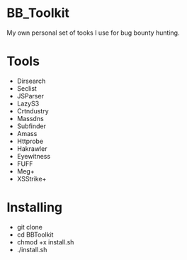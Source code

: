 # BB_Toolkit

My own personal set of tooks I use for bug bounty hunting.

# Tools

 <ul>
  <li>Dirsearch</li>
  <li>Seclist</li>
  <li>JSParser</li>
  <li>LazyS3</li>
  <li>Crtndustry</li>
  <li>Massdns</li>
  <li>Subfinder</li>
  <li>Amass</li>
  <li>Httprobe</li>
  <li>Hakrawler</li>
  <li>Eyewitness</li>
  <li>FUFF</li>
  <li>Meg+</li>
  <li>XSStrike+</li>
</ul>


# Installing
 <ul>
  <li>git clone </li>
  <li>cd BBToolkit</li>
  <li>chmod +x install.sh</li>
 <li>./install.sh</li>
</ul>
